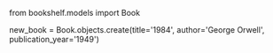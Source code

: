 from bookshelf.models import Book 

new_book = Book.objects.create(title='1984', author='George Orwell', publication_year='1949')